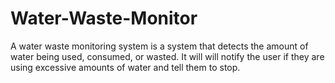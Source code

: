 # Water-Waste-Monitor
A water waste monitoring system is a system that detects the amount of water being used, consumed, or wasted. It will will notify the user if they are using excessive amounts of water and tell them to stop.
